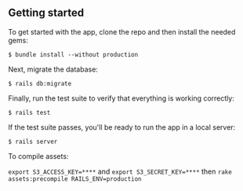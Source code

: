 ## Getting started

To get started with the app, clone the repo and then install the needed gems:

```
$ bundle install --without production
```

Next, migrate the database:

```
$ rails db:migrate
```

Finally, run the test suite to verify that everything is working correctly:

```
$ rails test
```

If the test suite passes, you'll be ready to run the app in a local server:

```
$ rails server
```

To compile assets:

`export S3_ACCESS_KEY=****`
and
`export S3_SECRET_KEY=****`
then
`rake assets:precompile RAILS_ENV=production`
